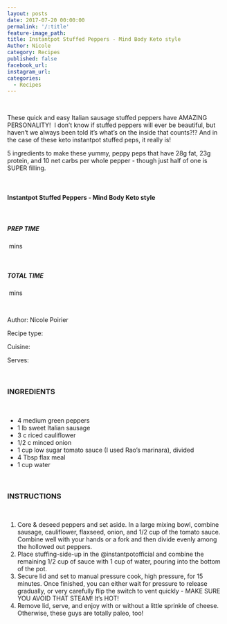 ```yaml
---
layout: posts
date: 2017-07-20 00:00:00
permalink: '/:title'
feature-image_path:
title: Instantpot Stuffed Peppers - Mind Body Keto style
Author: Nicole
category: Recipes
published: false
facebook_url:
instagram_url:
categories:
  - Recipes
---
```


&nbsp;

These quick and easy Italian sausage stuffed peppers have AMAZING PERSONALITY! &nbsp;I don’t know if stuffed peppers will ever be beautiful, but haven’t we always been told it’s what’s on the inside that counts?!? And in the case of these keto instantpot stuffed peps, it really is!

5 ingredients to make these yummy, peppy peps that have 28g fat, 23g protein, and 10 net carbs per whole pepper - though just half of one is SUPER filling.

&nbsp;

#### Instantpot Stuffed Peppers - Mind Body Keto style

&nbsp;

##### PREP TIME

&nbsp;mins

&nbsp;

##### TOTAL TIME

&nbsp;mins

&nbsp;

Author: Nicole Poirier

Recipe type:&nbsp;

Cuisine:&nbsp;

Serves:

&nbsp;

### INGREDIENTS

&nbsp;

* 4 medium green peppers
* 1 lb sweet Italian sausage
* 3 c riced cauliflower
* 1/2 c minced onion
* 1 cup low sugar tomato sauce (I used Rao’s marinara), divided
* 4 Tbsp flax meal
* 1 cup water

&nbsp;

### INSTRUCTIONS

&nbsp;

1. Core & deseed peppers and set aside. In a large mixing bowl, combine sausage, cauliflower, flaxseed, onion, and 1/2 cup of the tomato sauce. Combine well with your hands or a fork and then divide evenly among the hollowed out peppers.
2. Place stuffing-side-up in the @instantpotofficial and combine the remaining 1/2 cup of sauce with 1 cup of water, pouring into the bottom of the pot.
3. Secure lid and set to manual pressure cook, high pressure, for 15 minutes. Once finished, you can either wait for pressure to release gradually, or very carefully flip the switch to vent quickly - MAKE SURE YOU AVOID THAT STEAM! It’s HOT!
4. Remove lid, serve, and enjoy with or without a little sprinkle of cheese. Otherwise, these guys are totally paleo, too!&nbsp;

&nbsp;